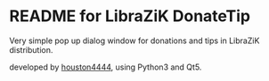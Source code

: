 #  README for LibraZiK DonateTip
Very simple pop up dialog window for donations and tips in LibraZiK distribution.

developed by [houston4444](https://github.com/Houston4444/), using Python3 and Qt5.
